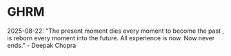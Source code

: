 # GHRM

2025-08-22: "The present moment dies every moment to become the past , is reborn every moment into the future. All experience is now. Now never ends." - Deepak Chopra